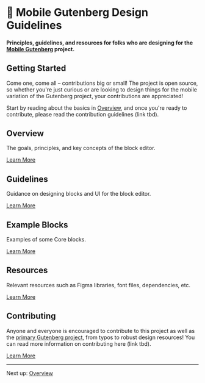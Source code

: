 # 📱 Mobile Gutenberg Design Guidelines

#### Principles, guidelines, and resources for folks who are designing for the [Mobile Gutenberg](https://github.com/wordpress-mobile/gutenberg-mobile) project.

## Getting Started

Come one, come all – contributions big or small! The project is open source, so whether you're just curious or are looking to design things for the mobile variation of the Gutenberg project, your contributions are appreciated!

Start by reading about the basics in [Overview](foundation.md), and once you're ready to contribute, please read the contribution guidelines (link tbd).

## Overview

The goals, principles, and key concepts of the block editor. 

[Learn More](foundation.md)

## Guidelines

Guidance on designing blocks and UI for the block editor. 

[Learn More](guidelines.md)

## Example Blocks

Examples of some Core blocks. 

[Learn More](example-blocks.md)

## Resources

Relevant resources such as Figma libraries, font files, dependencies, etc. 

[Learn More](resources.md)

## Contributing

Anyone and everyone is encouraged to contribute to this project as well as the [primary Gutenberg project](https://make.wordpress.org/design/handbook/get-involved/gutenberg-contribution/), from typos to robust design resources! You can read more information on contributing here (link tbd).

[Learn More](#)

---

Next up: [Overview](overview.md)